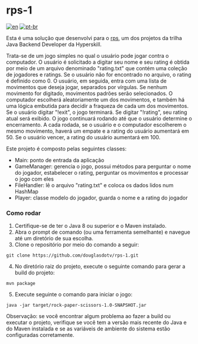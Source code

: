 # rps-1

[![en](https://img.shields.io/badge/lang-en-red.svg)](https://github.com/douglasdotv/rps-1/blob/master/README.md)
[![pt-br](https://img.shields.io/badge/lang-pt--br-green.svg)](https://github.com/douglasdotv/rps-1/blob/master/README.pt-br.md)

Esta é uma solução que desenvolvi para o [rps](https://hyperskill.org/projects/314?track=12), um dos projetos da trilha Java Backend Developer da Hyperskill.

Trata-se de um jogo simples no qual o usuário pode jogar contra o computador. O usuário é solicitado a digitar seu nome e seu rating é obtida por meio de um arquivo denominado "rating.txt" que contém uma coleção de jogadores e ratings. Se o usuário não for encontrado no arquivo, o rating é definido como 0. O usuário, em seguida, entra com uma lista de movimentos que deseja jogar, separados por vírgulas. Se nenhum movimento for digitado, movimentos padrões serão selecionados. O computador escolherá aleatoriamente um dos movimentos, e também há uma lógica embutida para decidir a fraqueza de cada um dos movimentos. Se o usuário digitar "!exit", o jogo terminará. Se digitar "!rating", seu rating atual será exibido. O jogo continuará rodando até que o usuário determine o encerramento. A cada rodada, se o usuário e o computador escolherem o mesmo movimento, haverá um empate e a rating do usuário aumentará em 50. Se o usuário vencer, a rating do usuário aumentará em 100.

Este projeto é composto pelas seguintes classes:

- Main: ponto de entrada da aplicação
- GameManager: gerencia o jogo, possui métodos para perguntar o nome do jogador, estabelecer o rating, perguntar os movimentos e processar o jogo com eles
- FileHandler: lê o arquivo "rating.txt" e coloca os dados lidos num HashMap
- Player: classe modelo do jogador, guarda o nome e a rating do jogador

### Como rodar

1. Certifique-se de ter o Java 8 ou superior e o Maven instalado.
2. Abra o prompt de comando (ou uma ferramenta semelhante) e navegue até um diretório de sua escolha.
3. Clone o repositório por meio do comando a seguir: 
```
git clone https://github.com/douglasdotv/rps-1.git
```
4. No diretório raiz do projeto, execute o seguinte comando para gerar a build do projeto:
```
mvn package
```
5. Execute seguinte o comando para iniciar o jogo: 
```
java -jar target/rock-paper-scissors-1.0-SNAPSHOT.jar
```

Observação: se você encontrar algum problema ao fazer a build ou executar o projeto, verifique se você tem a versão mais recente do Java e do Maven instalada e se as variáveis de ambiente do sistema estão configuradas corretamente.
